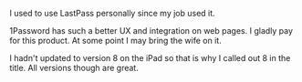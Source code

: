 I used to use LastPass personally since my job used it. 

1Password has such a better UX and integration on web pages. I gladly pay for this product. At some point I may bring the wife on it.

I hadn't updated to version 8 on the iPad so that is why I called out 8 in the title. All versions though are great.

